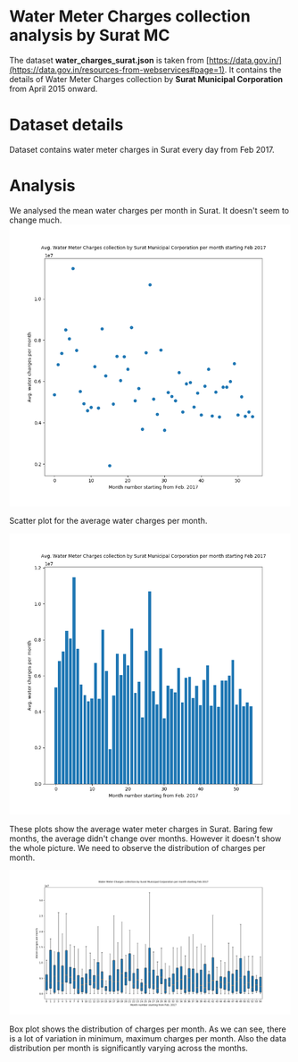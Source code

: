 # Water Meter Charges collection analysis by Surat MC

The dataset **water_charges_surat.json** is taken from [https://data.gov.in/](https://data.gov.in/resources-from-webservices#page=1). It contains the details of Water Meter Charges collection by **Surat Municipal Corporation** from April 2015 onward.

# Dataset details

Dataset contains water meter charges in Surat every day from Feb 2017.

# Analysis

We analysed the mean water charges per month in Surat. It doesn't seem to change much.
![alt text](https://github.com/IISCAditayTripathi/ds200/blob/master/scatter_plot_water_charges_surat.png)

Scatter plot for the average water charges per month.

![alt text](https://github.com/IISCAditayTripathi/ds200/blob/master/bar_plot_water_charges_surat.png)

These plots show the average water meter charges in Surat. Baring few months, the average didn't change over months. However it doesn't show the whole picture. We need to observe the distribution of charges per month.

![alt text](https://github.com/IISCAditayTripathi/ds200/blob/master/box_plot_water_charges_surat.png)

Box plot shows the distribution of charges per month. As we can see, there is a lot of variation in minimum, maximum charges per month. Also the data distribution per month is significantly varying across the months.
